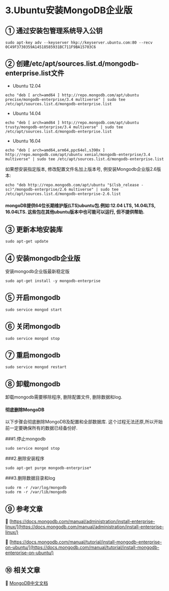 3.Ubuntu安装MongoDB企业版
===

① 通过安装包管理系统导入公钥
---

```
sudo apt-key adv --keyserver hkp://keyserver.ubuntu.com:80 --recv 0C49F3730359A14518585931BC711F9BA15703C6
```

② 创建/etc/apt/sources.list.d/mongodb-enterprise.list文件
---

* Ubuntu 12.04
```
echo "deb [ arch=amd64 ] http://repo.mongodb.com/apt/ubuntu precise/mongodb-enterprise/3.4 multiverse" | sudo tee /etc/apt/sources.list.d/mongodb-enterprise.list
```
* Ubuntu 14.04
```	
echo "deb [ arch=amd64 ] http://repo.mongodb.com/apt/ubuntu trusty/mongodb-enterprise/3.4 multiverse" | sudo tee /etc/apt/sources.list.d/mongodb-enterprise.list
```
* Ubuntu 16.04	
```
echo "deb [ arch=amd64,arm64,ppc64el,s390x ] http://repo.mongodb.com/apt/ubuntu xenial/mongodb-enterprise/3.4 multiverse" | sudo tee /etc/apt/sources.list.d/mongodb-enterprise.list
```
如果想安装指定版本, 修改配置文件名加上版本号, 例安装Mongodb企业版2.6版本:
```
echo "deb http://repo.mongodb.com/apt/ubuntu "$(lsb_release -sc)"/mongodb-enterprise/2.6 multiverse" | sudo tee /etc/apt/sources.list.d/mongodb-enterprise-2.6.list
```
<div class="bs-callout bs-callout-warning">
    <h4>mongoDB提供64位长期维护版(LTS)ubuntu包.例如:12.04 LTS, 14.04LTS,  16.04LTS. 这些包在其他ubuntu版本中也可能可以运行, 但不提供帮助.
</h4>
</div>

③ 更新本地安装库
---

```
sudo apt-get update
```

④ 安装mongodb企业版
---

安装mongodb企业版最新稳定版
```
sudo apt-get install -y mongodb-enterprise
```

⑤ 开启mongodb
---

```
sudo service mongod start
```

⑥ 关闭mongodb
---

```
sudo service mongod stop
```

⑦ 重启mongodb
---

```
sudo service mongod restart
```

⑧ 卸载mongodb
---

卸载mongodb需要移除程序, 删除配置文件, 删除数据和log.

<div class="bs-callout bs-callout-danger">
    <h4>彻底删除MongoDB</h4>
	以下步骤会彻底删除MongoDB及配置和全部数据库. 这个过程无法还原,所以开始前一定要确保所有的数据已经备份好.
</div>

###1.停止mongodb
```	
sudo service mongod stop
```
###2.删除安装程序
```
sudo apt-get purge mongodb-enterprise*
```
###3.删除数据目录和log
```
sudo rm -r /var/log/mongodb
sudo rm -r /var/lib/mongodb
```

⑨ 参考文章
---

📖 [https://docs.mongodb.com/manual/administration/install-enterprise-linux/](https://docs.mongodb.com/manual/administration/install-enterprise-linux/)

📖 [https://docs.mongodb.com/manual/tutorial/install-mongodb-enterprise-on-ubuntu/](https://docs.mongodb.com/manual/tutorial/install-mongodb-enterprise-on-ubuntu/)


⑩ 相关文章
---

📖 [MongoDB中文文档](http://localhost/article/mongodb/index.html)